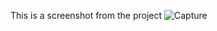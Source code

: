 This is a screenshot from the project
![Capture](https://user-images.githubusercontent.com/75880393/128866271-7e96c17c-9196-4acc-a553-a336856d1b7f.PNG)
